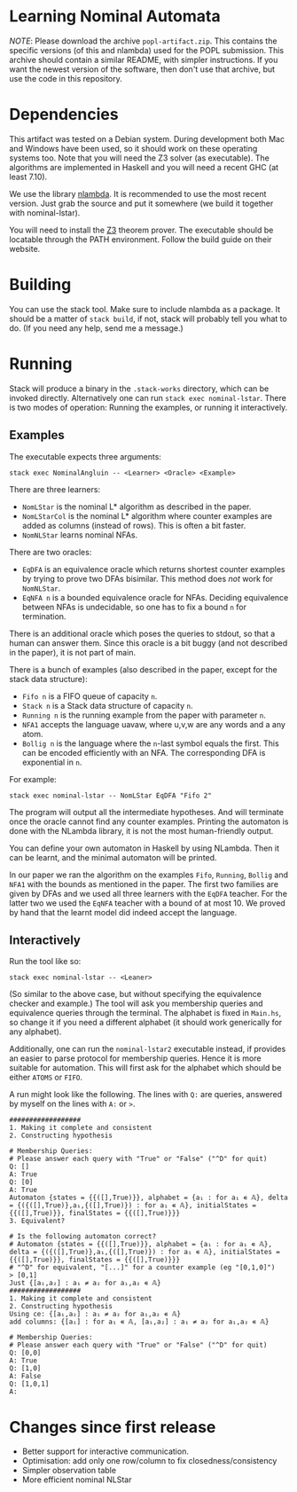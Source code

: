 Learning Nominal Automata
=========================

*NOTE*: Please download the archive `popl-artifact.zip`. This contains the
specific versions (of this and nlambda) used for the POPL submission.
This archive should contain a similar README, with simpler instructions.
If you want the newest version of the software, then don't use that
archive, but use the code in this repository.


# Dependencies

This artifact was tested on a Debian system. During development both Mac and
Windows have been used, so it should work on these operating systems too. Note
that you will need the Z3 solver (as executable). The algorithms are
implemented in Haskell and you will need a recent GHC (at least 7.10).

We use the library [nlambda](https://github.com/szynwelski/nlambda). It
is recommended to use the most recent version. Just grab the source and
put it somewhere (we build it together with nominal-lstar).

You will need to install the [Z3](https://github.com/Z3Prover/z3) theorem
prover. The executable should be locatable through the PATH environment.
Follow the build guide on their website.


# Building

You can use the stack tool. Make sure to include nlambda as a package.
It should be a matter of `stack build`, if not, stack will probably
tell you what to do. (If you need any help, send me a message.)


# Running

Stack will produce a binary in the `.stack-works` directory, which can
be invoked directly. Alternatively one can run `stack exec nominal-lstar`.
There is two modes of operation: Running the examples, or running it
interactively.

## Examples

The executable expects three arguments:

```
stack exec NominalAngluin -- <Learner> <Oracle> <Example>
```

There are three learners:
- `NomLStar` is the nominal L* algorithm as described in the paper.
- `NomLStarCol` is the nominal L* algorithm where counter examples are added
  as columns (instead of rows). This is often a bit faster.
- `NomNLStar` learns nominal NFAs.

There are two oracles:
- `EqDFA` is an equivalence oracle which returns shortest counter examples by
  trying to prove two DFAs bisimilar. This method does *not* work for
  `NomNLStar`.
- `EqNFA n` is a bounded equivalence oracle for NFAs. Deciding equivalence
  between NFAs is undecidable, so one has to fix a bound `n` for termination.

There is an additional oracle which poses the queries to stdout, so that a
human can answer them. Since this oracle is a bit buggy (and not described
in the paper), it is not part of main.

There is a bunch of examples (also described in the paper, except for the
stack data structure):
- `Fifo n` is a FIFO queue of capacity `n`.
- `Stack n` is a Stack data structure of capacity `n`.
- `Running n` is the running example from the paper with parameter `n`.
- `NFA1` accepts the language uavaw, where u,v,w are any words and a any atom.
- `Bollig n` is the language where the `n`-last symbol equals the first. This
  can be encoded efficiently with an NFA. The corresponding DFA is exponential
  in `n`.

For example:
```
stack exec nominal-lstar -- NomLStar EqDFA "Fifo 2"
```

The program will output all the intermediate hypotheses. And will terminate
once the oracle cannot find any counter examples. Printing the automaton is
done with the NLambda library, it is not the most human-friendly output.

You can define your own automaton in Haskell by using NLambda. Then it can be
learnt, and the minimal automaton will be printed.

In our paper we ran the algorithm on the examples `Fifo`, `Running`, `Bollig`
and `NFA1` with the bounds as mentioned in the paper. The first two families
are given by DFAs and we used all three learners with the `EqDFA` teacher.
For the latter two we used the `EqNFA` teacher with a bound of at most 10.
We proved by hand that the learnt model did indeed accept the language.

## Interactively

Run the tool like so:
```
stack exec nominal-lstar -- <Leaner>
```
(So similar to the above case, but without specifying the equivalence
checker and example.) The tool will ask you membership queries and
equivalence queries through the terminal. The alphabet is fixed in
`Main.hs`, so change it if you need a different alphabet (it should
work generically for any alphabet).

Additionally, one can run the `nominal-lstar2` executable instead,
if provides an easier to parse protocol for membership queries. Hence
it is more suitable for automation. This will first ask for the alphabet
which should be either `ATOMS` or `FIFO`.

A run might look like the following. The lines with `Q:` are queries,
answered by myself on the lines with `A:` or `>`.
```
##################
1. Making it complete and consistent
2. Constructing hypothesis

# Membership Queries:
# Please answer each query with "True" or "False" ("^D" for quit)
Q: []
A: True
Q: [0]
A: True
Automaton {states = {{([],True)}}, alphabet = {a₁ : for a₁ ∊ 𝔸}, delta = {({([],True)},a₁,{([],True)}) : for a₁ ∊ 𝔸}, initialStates = {{([],True)}}, finalStates = {{([],True)}}}
3. Equivalent? 

# Is the following automaton correct?
# Automaton {states = {{([],True)}}, alphabet = {a₁ : for a₁ ∊ 𝔸}, delta = {({([],True)},a₁,{([],True)}) : for a₁ ∊ 𝔸}, initialStates = {{([],True)}}, finalStates = {{([],True)}}}
# "^D" for equivalent, "[...]" for a counter example (eg "[0,1,0]")
> [0,1]
Just {[a₁,a₂] : a₁ ≠ a₂ for a₁,a₂ ∊ 𝔸}
##################
1. Making it complete and consistent
2. Constructing hypothesis
Using ce: {[a₁,a₂] : a₁ ≠ a₂ for a₁,a₂ ∊ 𝔸}
add columns: {[a₁] : for a₁ ∊ 𝔸, [a₁,a₂] : a₁ ≠ a₂ for a₁,a₂ ∊ 𝔸}

# Membership Queries:
# Please answer each query with "True" or "False" ("^D" for quit)
Q: [0,0]
A: True
Q: [1,0]
A: False
Q: [1,0,1]
A: 
```

# Changes since first release

* Better support for interactive communication.
* Optimisation: add only one row/column to fix closedness/consistency
* Simpler observation table
* More efficient nominal NLStar
